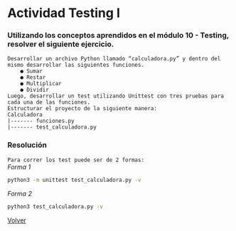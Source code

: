 # Actividad Testing I

### Utilizando los conceptos aprendidos en el módulo 10 - Testing, resolver el siguiente ejercicio.

    Desarrollar un archivo Python llamado “calculadora.py” y dentro del
    mismo desarrollar las siguientes funciones.
        ● Sumar
        ● Restar
        ● Multiplicar
        ● Dividir
    Luego, desarrollar un test utilizando Unittest con tres pruebas para
    cada una de las funciones.
    Estructurar el proyecto de la siguiente manera:
    Calculadora
    |------- funciones.py
    |------- test_calculadora.py

### Resolución

`Para correr los test puede ser de 2 formas:` <br>
*Forma 1* <br>
```bash
python3 -m unittest test_calculadora.py -v
```
*Forma 2* <br>
```bash
python3 test_calculadora.py -v
```

[Volver](../)
